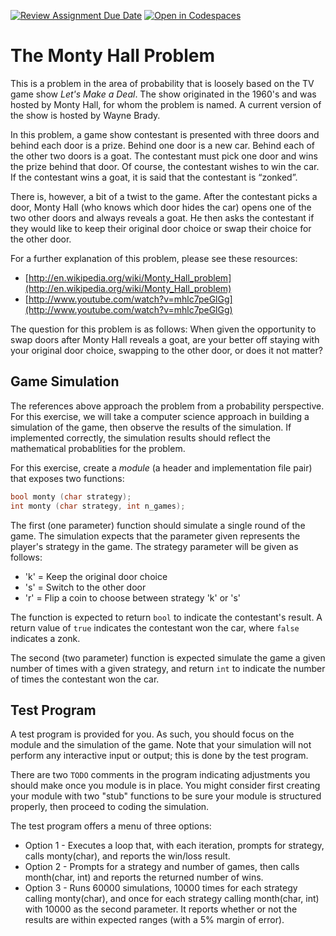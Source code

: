 [![Review Assignment Due Date](https://classroom.github.com/assets/deadline-readme-button-24ddc0f5d75046c5622901739e7c5dd533143b0c8e959d652212380cedb1ea36.svg)](https://classroom.github.com/a/fq9cOBjQ)
[![Open in Codespaces](https://classroom.github.com/assets/launch-codespace-7f7980b617ed060a017424585567c406b6ee15c891e84e1186181d67ecf80aa0.svg)](https://classroom.github.com/open-in-codespaces?assignment_repo_id=13510341)
# The Monty Hall Problem

This is a problem in the area of probability that is loosely based on the TV game show *Let's Make a Deal*. The show originated in the 1960's and was hosted by Monty Hall, for whom the problem is named. A current version of the show is hosted by Wayne Brady.

In this problem, a game show contestant is presented with three doors and behind each door is a prize. Behind one door is a new car. Behind each of the other two doors is a goat. The contestant must pick one door and wins the prize behind that door. Of course, the contestant wishes to win the car. If the contestant wins a goat, it is said that the contestant is “zonked”.

There is, however, a bit of a twist to the game. After the contestant picks a door, Monty Hall (who knows which door hides the car) opens one of the two other doors and always reveals a goat. He then asks the contestant if they would like to keep their original door choice or swap their choice for the other door.

For a further explanation of this problem, please see these resources:

* [http://en.wikipedia.org/wiki/Monty_Hall_problem](http://en.wikipedia.org/wiki/Monty_Hall_problem)
* [http://www.youtube.com/watch?v=mhlc7peGlGg](http://www.youtube.com/watch?v=mhlc7peGlGg)

The question for this problem is as follows: When given the opportunity to swap doors after Monty Hall reveals a goat, are your better off staying with your original door choice, swapping to the other door, or does it not matter?

## Game Simulation

The references above approach the problem from a probability perspective. For this exercise, we will take a computer science approach in building a simulation of the game, then observe the results of the simulation. If implemented correctly, the simulation results should reflect the mathematical probablities for the problem.

For this exercise, create a *module* (a header and implementation file pair) that exposes two functions:

```C++
bool monty (char strategy);
int monty (char strategy, int n_games);
```

The first (one parameter) function should simulate a single round of the game. The simulation expects that the parameter given represents the player's strategy in the game. The strategy parameter will be given as follows:

* 'k' = Keep the original door choice
* 's' = Switch to the other door
* 'r' = Flip a coin to choose between strategy 'k' or 's'

The function is expected to return `bool` to indicate the contestant's result. A return value of `true` indicates the contestant won the car, where `false` indicates a zonk.

The second (two parameter) function is expected simulate the game a given number of times with a given strategy, and return `int` to indicate the number of times the contestant won the car.

## Test Program

A test program is provided for you. As such, you should focus on the module and the simulation of the game. Note that your simulation will not perform any interactive input or output; this is done by the test program.

There are two `TODO` comments in the program indicating adjustments you should make once you module is in place. You might consider first creating your module with two "stub" functions to be sure your module is structured properly, then proceed to coding the simulation.

The test program offers a menu of three options:

* Option 1 - Executes a loop that, with each iteration, prompts for strategy, calls monty(char), and reports the win/loss result.
* Option 2 - Prompts for a strategy and number of games, then calls month(char, int) and reports the returned number of wins.
* Option 3 - Runs 60000 simulations, 10000 times for each strategy calling monty(char), and once for each strategy calling month(char, int) with 10000 as the second parameter. It reports whether or not the results are within expected ranges (with a 5% margin of error).

